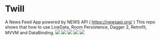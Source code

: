 # Twill
A News Feed App  powered by NEWS API (  https://newsapi.org/ ) This repo shows that how to use LiveData, Room Persistence, Dagger 2, Retrofit, MVVM and DataBinding.
![](https://github.com/anil-gudigar/Twill/blob/master/Screenshot_2017-06-11-14-03-41.png)
![](https://github.com/anil-gudigar/Twill/blob/master/Screenshot_2017-06-11-14-04-11.png)
![](https://github.com/anil-gudigar/Twill/blob/master/Screenshot_2017-06-11-14-05-16.png)
![](https://github.com/anil-gudigar/Twill/blob/master/Screenshot_2017-06-11-14-06-37.png)
![](https://github.com/anil-gudigar/Twill/blob/master/Screenshot_2017-06-11-14-09-06.png)